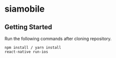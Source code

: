 # siamobile

## Getting Started

Run the following commands after cloning repository.
```
npm install / yarn install
react-native run-ios
```

